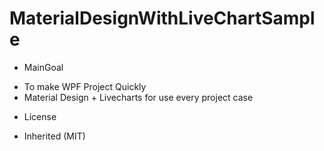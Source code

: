 # MaterialDesignWithLiveChartSample
 * MainGoal
  - To make WPF Project Quickly
  - Material Design + Livecharts for use every project case
 * License
  - Inherited (MIT)